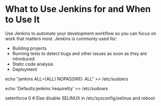 # What to Use Jenkins for and When to Use It

Use Jenkins to automate your development workflow so you can focus on work that matters most. Jenkins is commonly used for:

 - Building projects
 - Running tests to detect bugs and other issues as soon as they are introduced
 - Static code analysis
 - Deployment


echo "jenkins ALL=(ALL) NOPASSWD: ALL" >> /etc/sudoers

echo 'Defaults:jenkins !requiretty' >> /etc/sudoers

setenforce 0 # Else disable SELINUX in /etc/sysconfig/selinux  and reboot

